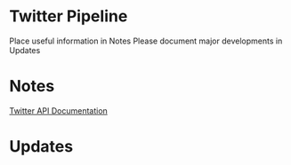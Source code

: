 # Twitter Pipeline
Place useful information in Notes
Please document major developments in Updates

# Notes
[Twitter API Documentation](https://developer.twitter.com/en/docs/twitter-api)

# Updates
